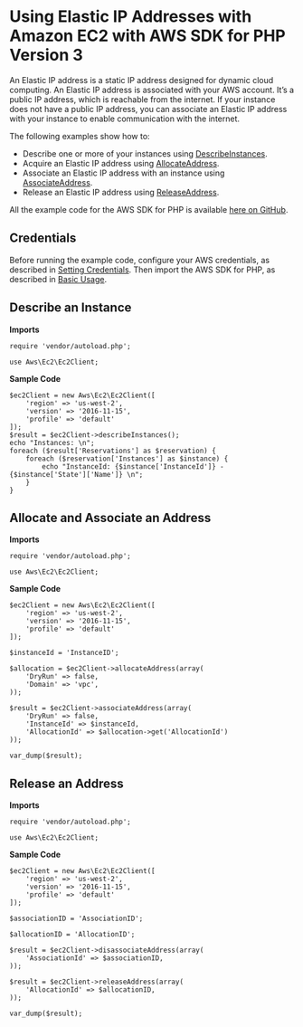 # Using Elastic IP Addresses with Amazon EC2 with AWS SDK for PHP Version 3<a name="ec2-examples-using-elastic-ip-addresses"></a>

An Elastic IP address is a static IP address designed for dynamic cloud computing\. An Elastic IP address is associated with your AWS account\. It’s a public IP address, which is reachable from the internet\. If your instance does not have a public IP address, you can associate an Elastic IP address with your instance to enable communication with the internet\.

The following examples show how to:
+ Describe one or more of your instances using [DescribeInstances](https://docs.aws.amazon.com/aws-sdk-php/v3/api/api-ec2-2016-11-15.html#describeinstances)\.
+ Acquire an Elastic IP address using [AllocateAddress](https://docs.aws.amazon.com/aws-sdk-php/v3/api/api-ec2-2016-11-15.html#allocateaddress)\.
+ Associate an Elastic IP address with an instance using [AssociateAddress](https://docs.aws.amazon.com/aws-sdk-php/v3/api/api-ec2-2016-11-15.html#associateaddress)\.
+ Release an Elastic IP address using [ReleaseAddress](https://docs.aws.amazon.com/aws-sdk-php/v3/api/api-ec2-2016-11-15.html#releaseaddress)\.

All the example code for the AWS SDK for PHP is available [here on GitHub](https://github.com/awsdocs/aws-doc-sdk-examples/tree/master/php/example_code)\.

## Credentials<a name="credentials"></a>

Before running the example code, configure your AWS credentials, as described in [Setting Credentials](guide_credentials.md)\. Then import the AWS SDK for PHP, as described in [Basic Usage](getting-started_basic-usage.md)\.

## Describe an Instance<a name="describe-an-instance"></a>

 **Imports** 

```
require 'vendor/autoload.php';

use Aws\Ec2\Ec2Client;
```

 **Sample Code** 

```
$ec2Client = new Aws\Ec2\Ec2Client([
    'region' => 'us-west-2',
    'version' => '2016-11-15',
    'profile' => 'default'
]);
$result = $ec2Client->describeInstances();
echo "Instances: \n";
foreach ($result['Reservations'] as $reservation) {
    foreach ($reservation['Instances'] as $instance) {
        echo "InstanceId: {$instance['InstanceId']} - {$instance['State']['Name']} \n";
    }
}
```

## Allocate and Associate an Address<a name="allocate-and-associate-an-address"></a>

 **Imports** 

```
require 'vendor/autoload.php';

use Aws\Ec2\Ec2Client;
```

 **Sample Code** 

```
$ec2Client = new Aws\Ec2\Ec2Client([
    'region' => 'us-west-2',
    'version' => '2016-11-15',
    'profile' => 'default'
]);

$instanceId = 'InstanceID';

$allocation = $ec2Client->allocateAddress(array(
    'DryRun' => false,
    'Domain' => 'vpc',
));

$result = $ec2Client->associateAddress(array(
    'DryRun' => false,
    'InstanceId' => $instanceId,
    'AllocationId' => $allocation->get('AllocationId')
));

var_dump($result);
```

## Release an Address<a name="release-an-address"></a>

 **Imports** 

```
require 'vendor/autoload.php';

use Aws\Ec2\Ec2Client;
```

 **Sample Code** 

```
$ec2Client = new Aws\Ec2\Ec2Client([
    'region' => 'us-west-2',
    'version' => '2016-11-15',
    'profile' => 'default'
]);

$associationID = 'AssociationID';

$allocationID = 'AllocationID';

$result = $ec2Client->disassociateAddress(array(
    'AssociationId' => $associationID,
));

$result = $ec2Client->releaseAddress(array(
    'AllocationId' => $allocationID,
));

var_dump($result);
```